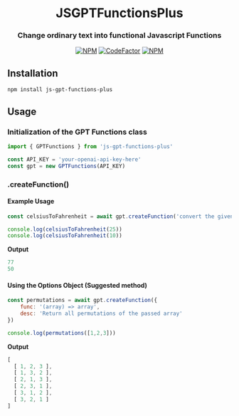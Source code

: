 
<div align=center>

# JSGPTFunctionsPlus

### **Change ordinary text into functional Javascript Functions**


[![NPM](https://img.shields.io/npm/l/gpt-functions?style=flat-square&label=License)](https://github.com/WifeCo/js-gpt-functions-plus/blob/master/LICENSE) [![CodeFactor](https://img.shields.io/codefactor/grade/github/WifeCo/js-gpt-functions-plus?style=flat-square&label=Code%20Quality)](https://www.codefactor.io/repository/github/WifeCo/js-gpt-functions-plus) [![NPM](https://img.shields.io/npm/dw/gpt-functions?style=flat-square&label=Downloads)](https://npmjs.com/package/gpt-functions)

</div>

## Installation

```shell
npm install js-gpt-functions-plus
```

## Usage

### Initialization of the GPT Functions class

```js
import { GPTFunctions } from 'js-gpt-functions-plus'

const API_KEY = 'your-openai-api-key-here'
const gpt = new GPTFunctions(API_KEY)
```

### **.createFunction()**

#### Example Usage

```js
const celsiusToFahrenheit = await gpt.createFunction('convert the given temperature from Celsius to Fahrenheit')

console.log(celsiusToFahrenheit(25))
console.log(celsiusToFahrenheit(10))
```
**Output**
```js
77
50
```

#### Using the Options Object (Suggested method)
```js
const permutations = await gpt.createFunction({
    func: '(array) => array',
    desc: 'Return all permutations of the passed array'
})

console.log(permutations([1,2,3]))
```

**Output**
```js
[
  [ 1, 2, 3 ],
  [ 1, 3, 2 ],
  [ 2, 1, 3 ],
  [ 2, 3, 1 ],
  [ 3, 1, 2 ],
  [ 3, 2, 1 ]
]
```

